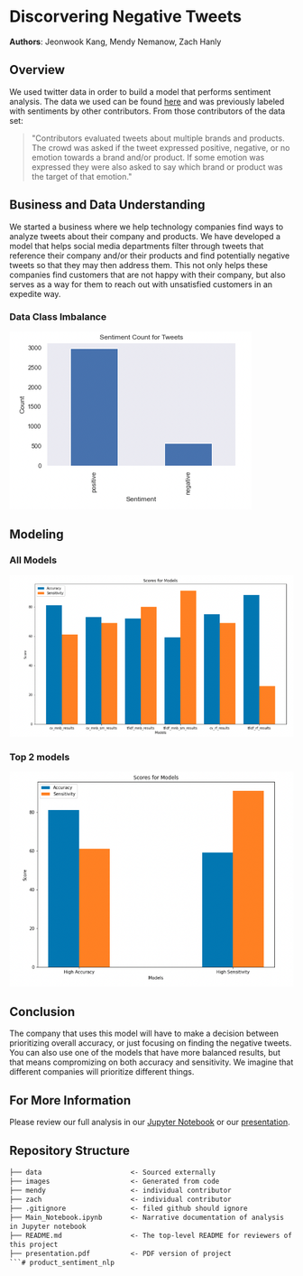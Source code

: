 # Discorvering Negative Tweets 

**Authors**: Jeonwook Kang, Mendy Nemanow, Zach Hanly

## Overview

We used twitter data in order to build a model that performs sentiment analysis. The data we used can be found [here](https://data.world/crowdflower/brands-and-product-emotions) and was previously labeled with sentiments by other contributors. From those contributors of the data set: 
<blockquote cite="https://kingcounty.gov/about/website/Transparency.aspx">
"Contributors evaluated tweets about multiple brands and products. The crowd was asked if the tweet expressed positive, negative, or no emotion towards a brand and/or product. If some emotion was expressed they were also asked to say which brand or product was the target of that emotion."</blockquote>

## Business and Data Understanding

We started a business where we help technology companies find ways to analyze tweets about their company and products. We have developed a model that helps social media departments filter through tweets that reference their company and/or their products and find potentially negative tweets so that they may then address them. This not only helps these companies find customers that are not happy with their company, but also serves as a way for them to reach out with unsatisfied customers in an expedite way. 

### Data Class Imbalance 
![image](images/sentiment_plot.png)

## Modeling

### All Models 
![image](images/model_comparision2.png)

### Top 2 models
![image](images/model_comparision1.png)

## Conclusion

The company that uses this model will have to make a decision between prioritizing overall accuracy, or just focusing on finding the negative tweets. You can also use one of the models that have more balanced results, but that means compromizing on both accuracy and sensitivity. We imagine that different companies will prioritize different things.

## For More Information

Please review our full analysis in our [Jupyter Notebook](./Main_Notebook.ipynb) or our [presentation](./presentation.pdf).

## Repository Structure

```
├── data                      <- Sourced externally
├── images                    <- Generated from code
├── mendy                     <- individual contributor
├── zach                      <- individual contributor 
├── .gitignore                <- filed github should ignore 
├── Main_Notebook.ipynb       <- Narrative documentation of analysis in Jupyter notebook
├── README.md                 <- The top-level README for reviewers of this project
├── presentation.pdf          <- PDF version of project 
```# product_sentiment_nlp
